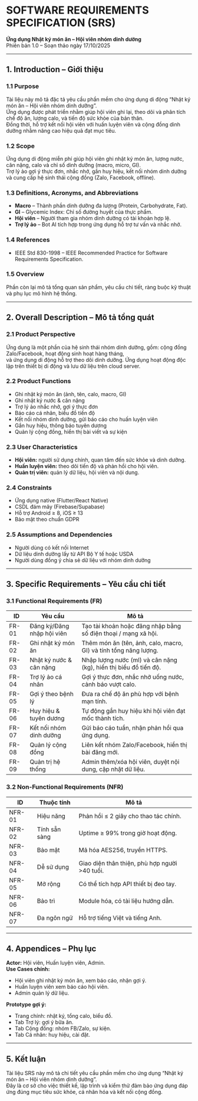 # SOFTWARE REQUIREMENTS SPECIFICATION (SRS)

**Ứng dụng Nhật ký món ăn – Hội viên nhóm dinh dưỡng**  
Phiên bản 1.0 – Soạn thảo ngày 17/10/2025

---

## 1. Introduction – Giới thiệu

### 1.1 Purpose

Tài liệu này mô tả đặc tả yêu cầu phần mềm cho ứng dụng di động “Nhật ký món ăn – Hội viên nhóm dinh dưỡng”.  
Ứng dụng được phát triển nhằm giúp hội viên ghi lại, theo dõi và phân tích chế độ ăn, lượng calo, và tiến độ sức khỏe của bản thân.  
Đồng thời, hỗ trợ kết nối hội viên với huấn luyện viên và cộng đồng dinh dưỡng nhằm nâng cao hiệu quả đạt mục tiêu.

### 1.2 Scope

Ứng dụng di động miễn phí giúp hội viên ghi nhật ký món ăn, lượng nước, cân nặng, calo và chỉ số dinh dưỡng (macro, micro, GI).  
Trợ lý ảo gợi ý thực đơn, nhắc nhở, gắn huy hiệu, kết nối nhóm dinh dưỡng và cung cấp hệ sinh thái cộng đồng (Zalo, Facebook, offline).

### 1.3 Definitions, Acronyms, and Abbreviations

- **Macro** – Thành phần dinh dưỡng đa lượng (Protein, Carbohydrate, Fat).
- **GI** – Glycemic Index: Chỉ số đường huyết của thực phẩm.
- **Hội viên** – Người tham gia nhóm dinh dưỡng có tài khoản hợp lệ.
- **Trợ lý ảo** – Bot AI tích hợp trong ứng dụng hỗ trợ tư vấn và nhắc nhở.

### 1.4 References

- IEEE Std 830-1998 – IEEE Recommended Practice for Software Requirements Specification.

### 1.5 Overview

Phần còn lại mô tả tổng quan sản phẩm, yêu cầu chi tiết, ràng buộc kỹ thuật và phụ lục mô hình hệ thống.

---

## 2. Overall Description – Mô tả tổng quát

### 2.1 Product Perspective

Ứng dụng là một phần của hệ sinh thái nhóm dinh dưỡng, gồm: cộng đồng Zalo/Facebook, hoạt động sinh hoạt hàng tháng,  
và ứng dụng di động hỗ trợ theo dõi dinh dưỡng. Ứng dụng hoạt động độc lập trên thiết bị di động và lưu dữ liệu trên cloud server.

### 2.2 Product Functions

- Ghi nhật ký món ăn (ảnh, tên, calo, macro, GI)
- Ghi nhật ký nước & cân nặng
- Trợ lý ảo nhắc nhở, gợi ý thực đơn
- Báo cáo cá nhân, biểu đồ tiến độ
- Kết nối nhóm dinh dưỡng, gửi báo cáo cho huấn luyện viên
- Gắn huy hiệu, thông báo tuyên dương
- Quản lý cộng đồng, hiển thị bài viết và sự kiện

### 2.3 User Characteristics

- **Hội viên:** người sử dụng chính, quan tâm đến sức khỏe và dinh dưỡng.
- **Huấn luyện viên:** theo dõi tiến độ và phản hồi cho hội viên.
- **Quản trị viên:** quản lý dữ liệu, hội viên và nội dung.

### 2.4 Constraints

- Ứng dụng native (Flutter/React Native)
- CSDL đám mây (Firebase/Supabase)
- Hỗ trợ Android ≥ 8, iOS ≥ 13
- Bảo mật theo chuẩn GDPR

### 2.5 Assumptions and Dependencies

- Người dùng có kết nối Internet
- Dữ liệu dinh dưỡng lấy từ API Bộ Y tế hoặc USDA
- Người dùng đồng ý chia sẻ dữ liệu với nhóm dinh dưỡng

---

## 3. Specific Requirements – Yêu cầu chi tiết

### 3.1 Functional Requirements (FR)

| ID    | Yêu cầu                    | Mô tả                                                            |
| ----- | -------------------------- | ---------------------------------------------------------------- |
| FR-01 | Đăng ký/Đăng nhập hội viên | Tạo tài khoản hoặc đăng nhập bằng số điện thoại / mạng xã hội.   |
| FR-02 | Ghi nhật ký món ăn         | Thêm món ăn (tên, ảnh, calo, macro, GI) và tính tổng năng lượng. |
| FR-03 | Nhật ký nước & cân nặng    | Nhập lượng nước (ml) và cân nặng (kg), hiển thị biểu đồ tiến độ. |
| FR-04 | Trợ lý ảo cá nhân          | Gợi ý thực đơn, nhắc nhở uống nước, cảnh báo vượt calo.          |
| FR-05 | Gợi ý theo bệnh lý         | Đưa ra chế độ ăn phù hợp với bệnh mạn tính.                      |
| FR-06 | Huy hiệu & tuyên dương     | Tự động gắn huy hiệu khi hội viên đạt mốc thành tích.            |
| FR-07 | Kết nối nhóm dinh dưỡng    | Gửi báo cáo tuần, nhận phản hồi qua ứng dụng.                    |
| FR-08 | Quản lý cộng đồng          | Liên kết nhóm Zalo/Facebook, hiển thị bài đăng mới.              |
| FR-09 | Quản trị hệ thống          | Admin thêm/xóa hội viên, duyệt nội dung, cập nhật dữ liệu.       |

### 3.2 Non-Functional Requirements (NFR)

| ID     | Thuộc tính    | Mô tả                                         |
| ------ | ------------- | --------------------------------------------- |
| NFR-01 | Hiệu năng     | Phản hồi ≤ 2 giây cho thao tác chính.         |
| NFR-02 | Tính sẵn sàng | Uptime ≥ 99% trong giờ hoạt động.             |
| NFR-03 | Bảo mật       | Mã hóa AES256, truyền HTTPS.                  |
| NFR-04 | Dễ sử dụng    | Giao diện thân thiện, phù hợp người >40 tuổi. |
| NFR-05 | Mở rộng       | Có thể tích hợp API thiết bị đeo tay.         |
| NFR-06 | Bảo trì       | Module hóa, có tài liệu hướng dẫn.            |
| NFR-07 | Đa ngôn ngữ   | Hỗ trợ tiếng Việt và tiếng Anh.               |

---

## 4. Appendices – Phụ lục

**Actor:** Hội viên, Huấn luyện viên, Admin.  
**Use Cases chính:**

- Hội viên ghi nhật ký món ăn, xem báo cáo, nhận gợi ý.
- Huấn luyện viên xem báo cáo hội viên.
- Admin quản lý dữ liệu.

**Prototype gợi ý:**

- Trang chính: nhật ký, tổng calo, biểu đồ.
- Tab Trợ lý: gợi ý bữa ăn.
- Tab Cộng đồng: nhóm FB/Zalo, sự kiện.
- Tab Cá nhân: huy hiệu, cài đặt.

---

## 5. Kết luận

Tài liệu SRS này mô tả chi tiết yêu cầu phần mềm cho ứng dụng “Nhật ký món ăn – Hội viên nhóm dinh dưỡng”.  
Đây là cơ sở cho việc thiết kế, lập trình và kiểm thử đảm bảo ứng dụng đáp ứng đúng mục tiêu sức khỏe, cá nhân hóa và kết nối cộng đồng.

